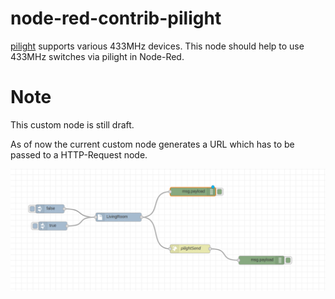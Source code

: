 # node-red-contrib-pilight

[pilight](https://www.pilight.org/) supports various 433MHz devices. This node should help to use 433MHz switches via pilight in Node-Red.

# Note
This custom node is still draft.

As of now the current custom node generates a URL which has to be passed to a HTTP-Request node.

![Alt text](pics/pilight_customnode_flow.png?raw=true "Title")
